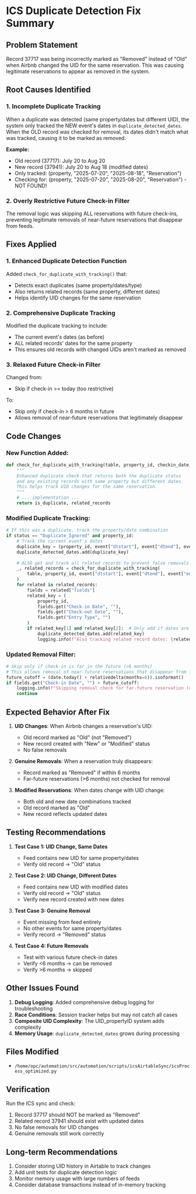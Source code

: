 # ICS Duplicate Detection Fix Summary

## Problem Statement
Record 37717 was being incorrectly marked as "Removed" instead of "Old" when Airbnb changed the UID for the same reservation. This was causing legitimate reservations to appear as removed in the system.

## Root Causes Identified

### 1. **Incomplete Duplicate Tracking**
When a duplicate was detected (same property/dates but different UID), the system only tracked the NEW event's dates in `duplicate_detected_dates`. When the OLD record was checked for removal, its dates didn't match what was tracked, causing it to be marked as removed.

**Example:**
- Old record (37717): July 20 to Aug 20
- New record (37941): July 20 to Aug 18 (modified dates)
- Only tracked: (property, "2025-07-20", "2025-08-18", "Reservation")
- Checking for: (property, "2025-07-20", "2025-08-20", "Reservation") - NOT FOUND!

### 2. **Overly Restrictive Future Check-in Filter**
The removal logic was skipping ALL reservations with future check-ins, preventing legitimate removals of near-future reservations that disappear from feeds.

## Fixes Applied

### 1. **Enhanced Duplicate Detection Function**
Added `check_for_duplicate_with_tracking()` that:
- Detects exact duplicates (same property/dates/type)
- Also returns related records (same property, different dates)
- Helps identify UID changes for the same reservation

### 2. **Comprehensive Duplicate Tracking**
Modified the duplicate tracking to include:
- The current event's dates (as before)
- ALL related records' dates for the same property
- This ensures old records with changed UIDs aren't marked as removed

### 3. **Relaxed Future Check-in Filter**
Changed from:
- Skip if check-in >= today (too restrictive)

To:
- Skip only if check-in > 6 months in future
- Allows removal of near-future reservations that legitimately disappear

## Code Changes

### New Function Added:
```python
def check_for_duplicate_with_tracking(table, property_id, checkin_date, checkout_date, entry_type):
    """
    Enhanced duplicate check that returns both the duplicate status 
    and any existing records with same property but different dates.
    This helps track UID changes for the same reservation.
    """
    # ... implementation ...
    return is_duplicate, related_records
```

### Modified Duplicate Tracking:
```python
# If this was a duplicate, track the property/date combination
if status == "Duplicate_Ignored" and property_id:
    # Track the current event's dates
    duplicate_key = (property_id, event["dtstart"], event["dtend"], event["entry_type"])
    duplicate_detected_dates.add(duplicate_key)
    
    # ALSO get and track all related records to prevent false removals
    _, related_records = check_for_duplicate_with_tracking(
        table, property_id, event["dtstart"], event["dtend"], event["entry_type"]
    )
    for related in related_records:
        fields = related["fields"]
        related_key = (
            property_id,
            fields.get("Check-in Date", ""),
            fields.get("Check-out Date", ""),
            fields.get("Entry Type", "")
        )
        if related_key[1] and related_key[2]:  # Only add if dates are present
            duplicate_detected_dates.add(related_key)
            logging.info(f"Also tracking related record dates: {related_key[1]} to {related_key[2]}")
```

### Updated Removal Filter:
```python
# Skip only if check-in is far in the future (>6 months)
# This allows removal of near-future reservations that disappear from feeds
future_cutoff = (date.today() + relativedelta(months=6)).isoformat()
if fields.get("Check-in Date", "") > future_cutoff:
    logging.info(f"Skipping removal check for far-future reservation (check-in: {fields.get('Check-in Date', '')})")
    continue
```

## Expected Behavior After Fix

1. **UID Changes**: When Airbnb changes a reservation's UID:
   - Old record marked as "Old" (not "Removed")
   - New record created with "New" or "Modified" status
   - No false removals

2. **Genuine Removals**: When a reservation truly disappears:
   - Record marked as "Removed" if within 6 months
   - Far-future reservations (>6 months) not checked for removal

3. **Modified Reservations**: When dates change with UID change:
   - Both old and new date combinations tracked
   - Old record marked as "Old"
   - New record reflects updated dates

## Testing Recommendations

1. **Test Case 1: UID Change, Same Dates**
   - Feed contains new UID for same property/dates
   - Verify old record → "Old" status

2. **Test Case 2: UID Change, Different Dates**
   - Feed contains new UID with modified dates
   - Verify old record → "Old" status
   - Verify new record created with new dates

3. **Test Case 3: Genuine Removal**
   - Event missing from feed entirely
   - No other events for same property/dates
   - Verify record → "Removed" status

4. **Test Case 4: Future Removals**
   - Test with various future check-in dates
   - Verify <6 months → can be removed
   - Verify >6 months → skipped

## Other Issues Found

1. **Debug Logging**: Added comprehensive debug logging for troubleshooting
2. **Race Conditions**: Session tracker helps but may not catch all cases
3. **Composite UID Complexity**: The UID_propertyID system adds complexity
4. **Memory Usage**: `duplicate_detected_dates` grows during processing

## Files Modified

- `/home/opc/automation/src/automation/scripts/icsAirtableSync/icsProcess_optimized.py`

## Verification

Run the ICS sync and check:
1. Record 37717 should NOT be marked as "Removed"
2. Related record 37941 should exist with updated dates
3. No false removals for UID changes
4. Genuine removals still work correctly

## Long-term Recommendations

1. Consider storing UID history in Airtable to track changes
2. Add unit tests for duplicate detection logic
3. Monitor memory usage with large numbers of feeds
4. Consider database transactions instead of in-memory tracking